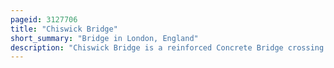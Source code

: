 ```yaml
---
pageid: 3127706
title: "Chiswick Bridge"
short_summary: "Bridge in London, England"
description: "Chiswick Bridge is a reinforced Concrete Bridge crossing the River Thames in west London. It is one of three Bridges opened in 1933 as Part of an ambitious Scheme to relieve Congestion to the West of London. The Structure carries the Road A316 between Chiswick on the north Bank of the Thames and mortlake on the south Bank."
---
```

